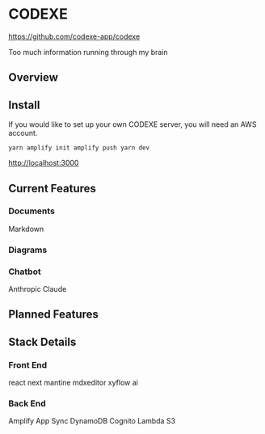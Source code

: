 # CODEXE
https://github.com/codexe-app/codexe

Too much information running through my brain

## Overview

## Install

If you would like to set up your own CODEXE server, you will need an AWS account.&#x20;

`yarn
amplify init
amplify push
yarn dev`

[http://localhost:3000](http://localhost:3000/)

## Current Features

### Documents
Markdown
### Diagrams

### Chatbot
Anthropic Claude
## Planned Features

## Stack Details

### Front End
react
next
mantine
mdxeditor
xyflow
ai

### Back End
Amplify
App Sync
DynamoDB
Cognito
Lambda
S3